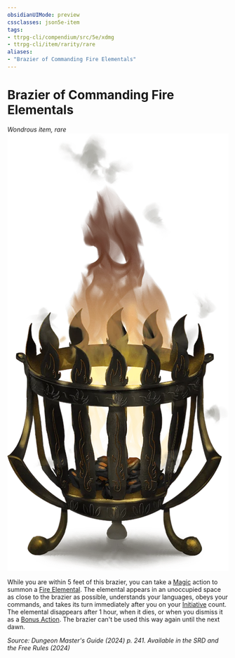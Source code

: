```yaml
---
obsidianUIMode: preview
cssclasses: json5e-item
tags:
- ttrpg-cli/compendium/src/5e/xdmg
- ttrpg-cli/item/rarity/rare
aliases: 
- "Brazier of Commanding Fire Elementals"
---
```

# Brazier of Commanding Fire Elementals
*Wondrous item, rare*  
![](Інструменти%20ДМ/CLI/items/img/brazier-of-commanding-fire-elementals.webp#right)


While you are within 5 feet of this brazier, you can take a [Magic](Інструменти%20ДМ/CLI/rules/actions.md#Magic) action to summon a [Fire Elemental](Інструменти%20ДМ/CLI/bestiary/elemental/fire-elemental-xmm.md). The elemental appears in an unoccupied space as close to the brazier as possible, understands your languages, obeys your commands, and takes its turn immediately after you on your [Initiative](Інструменти%20ДМ/CLI/rules/variant-rules/initiative-xphb.md) count. The elemental disappears after 1 hour, when it dies, or when you dismiss it as a [Bonus Action](Інструменти%20ДМ/CLI/rules/variant-rules/bonus-action-xphb.md). The brazier can't be used this way again until the next dawn.

*Source: Dungeon Master's Guide (2024) p. 241. Available in the <span title='Systems Reference Document (5.2)'>SRD</span> and the Free Rules (2024)*